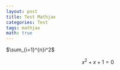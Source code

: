 ```yaml
---
layout: post
title: Test Mathjax
categories: Test
tags: mathjax
math: true
---
```


$\sum_{i=1}^{n}i^2$

$$
x^2+x+1=0
$$